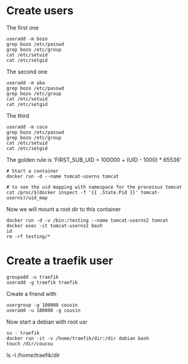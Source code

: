 # Create users

The first one
```
useradd -m bozo
grep bozo /etc/passwd
grep bozo /etc/group
cat /etc/setuid
cat /etc/setgid
```

The second one
```
useradd -m aka
grep bozo /etc/passwd
grep bozo /etc/group
cat /etc/setuid
cat /etc/setgid
```

The third
```
useradd -m coco
grep bozo /etc/passwd
grep bozo /etc/group
cat /etc/setuid
cat /etc/setgid
```

The golden rule is 'FIRST_SUB_UID = 100000 + (UID - 1000) * 65536'

```
# Start a container 
docker run -d --name tomcat-userns tomcat

# to see the uid mapping with namespace for the processus tomcat
cat /proc/$(docker inspect -f '{{ .State.Pid }}' tomcat-userns)/uid_map
```

Now we will mount a root dir to this container
```
docker run -d -v /bin:/testing --name tomcat-userns2 tomcat
docker exec -it tomcat-userns2 bash
id
rm -rf testing/*
```

# Create a traefik user

```
groupadd -u traefik
useradd -g traefik traefik
```

Create a friend with
```
usergroup -g 100000 cousin
useradd -u 100000 -g cousin
```

Now start a debian with root usr
```
su - traefik
docker run -it -v /home/traefik/dir:/dir debian bash 
touch /dir/coucou
```
ls -l /home/traefik/dir



